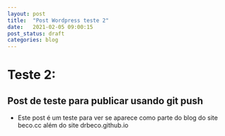```yaml
---
layout: post
title:  "Post Wordpress teste 2"
date:   2021-02-05 09:00:15
post_status: draft
categories: blog
---
```


# Teste 2:

## Post de teste para publicar usando git push 

* Este post é um teste para ver se aparece como parte do blog do site beco.cc além do site drbeco.github.io


